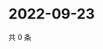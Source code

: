 # 2022-09-23

共 0 条

<!-- BEGIN WEIBO -->
<!-- 最后更新时间 Fri Sep 23 2022 18:19:41 GMT+0800 (China Standard Time) -->

<!-- END WEIBO -->
